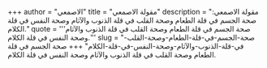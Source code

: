 +++
author = "الاصمعي"
title = "مقولة الاصمعي"
description = "مقولة الاصمعي: صحة الجسم في قلة الطعام وصحة القلب في قلة الذنوب والآثام وصحة النفس في قلة الكلام."
quote = '''صحة الجسم في قلة الطعام وصحة القلب في قلة الذنوب والآثام وصحة النفس في قلة الكلام.'''
slug = "صحة-الجسم-في-قلة-الطعام-وصحة-القلب-في-قلة-الذنوب-والآثام-وصحة-النفس-في-قلة-الكلام"
+++
صحة الجسم في قلة الطعام وصحة القلب في قلة الذنوب والآثام وصحة النفس في قلة الكلام.
